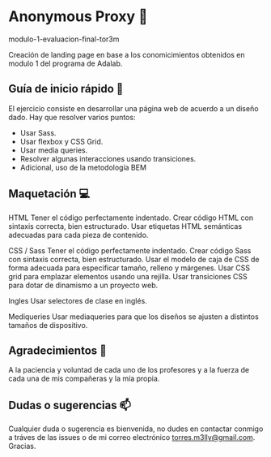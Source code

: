 
# Anonymous Proxy 👋

modulo-1-evaluacion-final-tor3m

Creación de landing page en base a los conomicimientos obtenidos en modulo 1 del programa de Adalab.

## Guía de inicio rápido 🔨

El ejercicio consiste en desarrollar una página web de acuerdo a un diseño dado. Hay que resolver varios puntos:

- Usar Sass.
- Usar flexbox y CSS Grid.
- Usar media queries.
- Resolver algunas interacciones usando transiciones.
- Adicional, uso de la metodología BEM
 
## Maquetación 💻

HTML
Tener el código perfectamente indentado.
Crear código HTML con sintaxis correcta, bien estructurado.
Usar etiquetas HTML semánticas adecuadas para cada pieza de contenido.

CSS / Sass
Tener el código perfectamente indentado.
Crear código Sass con sintaxis correcta, bien estructurado.
Usar el modelo de caja de CSS de forma adecuada para especificar tamaño, relleno y márgenes.
Usar CSS grid para emplazar elementos usando una rejilla.
Usar transiciones CSS para dotar de dinamismo a un proyecto web.

Ingles
Usar selectores de clase en inglés.

Mediqueries
Usar mediaqueries para que los diseños se ajusten a distintos tamaños de dispositivo.

## Agradecimientos 🥰

A la paciencia y voluntad de cada uno de los profesores y a la fuerza de cada una de mis compañeras y la mía propia.

## Dudas o sugerencias 📫

Cualquier duda o sugerencia es bienvenida, no dudes en contactar conmigo a tráves de las issues o de mi correo electrónico torres.m3lly@gmail.com. Gracias.

